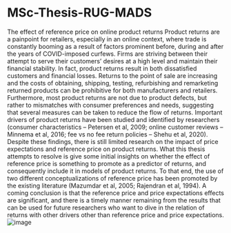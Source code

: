 # MSc-Thesis-RUG-MADS
The effect of reference price on online product returns 
Product returns are a painpoint for retailers, especially in an online context, where trade is constantly booming as a result of factors prominent before, during and after the years of COVID-imposed curfews. Firms are striving between their attempt to serve their customers’ desires at a high level and maintain their financial stability. In fact, product returns result in both dissatisfied customers and financial losses. Returns to the point of sale are increasing and the costs of obtaining, shipping, testing, refurbishing and remarketing returned products can be prohibitive for both manufacturers and retailers. Furthermore, most product returns are not due to product defects, but rather to mismatches with consumer preferences and needs, suggesting that several measures can be taken to reduce the flow of returns. Important drivers of product returns have been studied and identified by researchers (consumer characteristics – Petersen et al, 2009; online customer reviews – Minnema et al, 2016; fee vs no fee return policies – Shehu et al, 2020). Despite these findings, there is still limited research on the impact of price expectations and reference price on product returns. 
What this thesis attempts to resolve is give some initial insights on whether the effect of reference price is something to promote as a predictor of returns, and consequently include it in models of product returns. To that end, the use of two different conceptualizations of reference price has been promoted by the existing literature (Mazumdar et al, 2005; Rajendran et al, 1994). A coming conclusion is that the reference price and price expectations effects are significant, and there is a timely manner remaining from the results that can be used for future researchers who want to dive in the relation of returns with other drivers other than reference price and price expectations.
![image](https://github.com/gtsachalidis/MSc-Thesis-RUG-MADS/assets/125657800/e52e263e-5b5a-4779-8e08-d3b915463abc)
